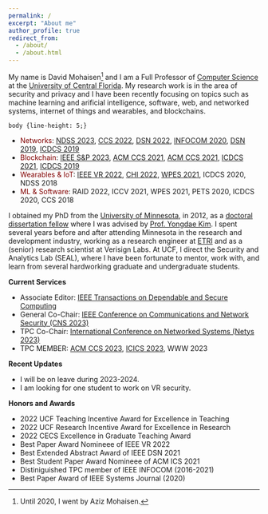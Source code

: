 ```yaml
---
permalink: /
excerpt: "About me"
author_profile: true
redirect_from: 
  - /about/
  - /about.html
---
```

My name is David Mohaisen[^1] and I am a Full Professor of [Computer Science](https://www.cs.ucf.edu/) at the [University of Central Florida](https://www.ucf.edu/). My research work is in the area of security and privacy and I have been recently focusing on topics such as machine learning and arificial intelligence, software, web, and networked systems, internet of things and wearables, and blockchains. 

```{css echo = FALSE}
body {line-height: 5;}
```
  * <span style="color:maroon">Networks</span>: [NDSS 2023](files/ndss23.pdf), [CCS 2022](files/ccs22.pdf), [DSN 2022](files/dsn22.pdf), [INFOCOM 2020](files/infocom20sf.pdf), [DSN 2019](files/dsn19a.pdf), [ICDCS 2019](files/icdcs19b.pdf)
  * <span style="color:maroon">Blockchain</span>: [IEEE S&P 2023](files/sp23.pdf), [ACM CCS 2021](files/ccs21a.pdf), [ACM CCS 2021](files/ccs21b.pdf), [ICDCS 2021](files/icdcs21.pdf), [ICDCS 2019](files.icdcs19c.pdf)
  * <span style="color:maroon">Wearables & IoT</span>: [IEEE VR 2022](files/vr22a.pdf), [CHI 2022](files/chi22.pdf), [WPES 2021](files/wpes22sia.pdf), ICDCS 2020, NDSS 2018
  * <span style="color:maroon">ML & Software</span>: RAID 2022, ICCV 2021, WPES 2021, PETS 2020, ICDCS 2020, CCS 2018

I obtained my PhD from the [University of Minnesota](https://twin-cities.umn.edu/), in 2012, as a [doctoral dissertation fellow](https://cla.umn.edu/graduate-students/research-creative-inquiry/doctoral-dissertation-fellowship-ddf) where I was advised by [Prof. Yongdae Kim](https://syssec.kaist.ac.kr/~yongdaek/). I spent several years before and after attending Minnesota in the research and development industry, working as a research engineer at [ETRI](https://etri.re.kr/intro.html) and as a (senior) research scientist at Verisign Labs. At UCF, I direct the Security and Analytics Lab (SEAL), where I have been fortunate to mentor, work with, and learn from several hardworking graduate and undergraduate students. 

**Current Services** 
* Associate Editor: [IEEE Transactions on Dependable and Secure Computing](https://ieeexplore.ieee.org/xpl/RecentIssue.jsp?punumber=8858)
* General Co-Chair: [IEEE Conference on Communications and Network Security (CNS 2023)](https://cns2023.ieee-cns.org/)
* TPC Co-Chair: [International Conference on Networked Systems (Netys 2023)](https://netys.net)
* TPC MEMBER: [ACM CCS 2023](https://www.sigsac.org/ccs/CCS2023/), [ICICS 2023](https://icics23.nankai.edu.cn/), WWW 2023

**Recent Updates**
* I will be on leave during 2023-2024.
* I am looking for one student to work on VR security.

**Honors and Awards**

* 2022 UCF Teaching Incentive Award for Excellence in Teaching
* 2022 UCF Research Incentive Award for Excellence in Research
* 2022 CECS Excellence in Graduate Teaching Award
* Best Paper Award Nomineee of IEEE VR 2022
* Best Extended Abstract Award of IEEE DSN 2021
* Best Student Paper Award Nomineee of ACM ICS 2021
* Distiniguished TPC member of IEEE INFOCOM (2016-2021)
* Best Paper Award of IEEE Systems Journal (2020) 

[^1]: Until 2020, I went by Aziz Mohaisen.
